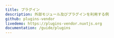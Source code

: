 ```yaml
---
title: プラグイン
description: 外部モジュール及びプラグインを利用する例
github: plugins-vendor
livedemo: https://plugins-vendor.nuxtjs.org
documentation: /guide/plugins
---
```


<!-- title: Plugins -->
<!-- description: Using external modules and plugins with nuxt.js -->
